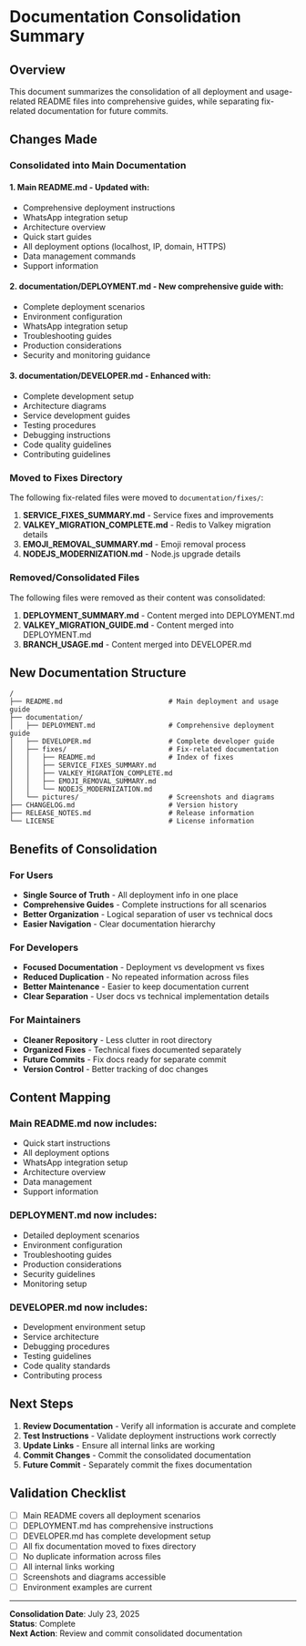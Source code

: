 # Documentation Consolidation Summary

## Overview

This document summarizes the consolidation of all deployment and usage-related README files into comprehensive guides, while separating fix-related documentation for future commits.

## Changes Made

###  **Consolidated into Main Documentation**

#### 1. **Main README.md** - Updated with:
- Comprehensive deployment instructions
- WhatsApp integration setup
- Architecture overview
- Quick start guides
- All deployment options (localhost, IP, domain, HTTPS)
- Data management commands
- Support information

#### 2. **documentation/DEPLOYMENT.md** - New comprehensive guide with:
- Complete deployment scenarios
- Environment configuration
- WhatsApp integration setup
- Troubleshooting guides
- Production considerations
- Security and monitoring guidance

#### 3. **documentation/DEVELOPER.md** - Enhanced with:
- Complete development setup
- Architecture diagrams
- Service development guides
- Testing procedures
- Debugging instructions
- Code quality guidelines
- Contributing guidelines

###  **Moved to Fixes Directory**

The following fix-related files were moved to `documentation/fixes/`:

1. **SERVICE_FIXES_SUMMARY.md** - Service fixes and improvements
2. **VALKEY_MIGRATION_COMPLETE.md** - Redis to Valkey migration details
3. **EMOJI_REMOVAL_SUMMARY.md** - Emoji removal process
4. **NODEJS_MODERNIZATION.md** - Node.js upgrade details

###  **Removed/Consolidated Files**

The following files were removed as their content was consolidated:

1. **DEPLOYMENT_SUMMARY.md** - Content merged into DEPLOYMENT.md
2. **VALKEY_MIGRATION_GUIDE.md** - Content merged into DEPLOYMENT.md
3. **BRANCH_USAGE.md** - Content merged into DEVELOPER.md

## New Documentation Structure

```
/
├── README.md                          # Main deployment and usage guide
├── documentation/
│   ├── DEPLOYMENT.md                  # Comprehensive deployment guide
│   ├── DEVELOPER.md                   # Complete developer guide
│   ├── fixes/                         # Fix-related documentation
│   │   ├── README.md                  # Index of fixes
│   │   ├── SERVICE_FIXES_SUMMARY.md
│   │   ├── VALKEY_MIGRATION_COMPLETE.md
│   │   ├── EMOJI_REMOVAL_SUMMARY.md
│   │   └── NODEJS_MODERNIZATION.md
│   └── pictures/                      # Screenshots and diagrams
├── CHANGELOG.md                       # Version history
├── RELEASE_NOTES.md                   # Release information
└── LICENSE                            # License information
```

## Benefits of Consolidation

### **For Users**
- **Single Source of Truth** - All deployment info in one place
- **Comprehensive Guides** - Complete instructions for all scenarios
- **Better Organization** - Logical separation of user vs technical docs
- **Easier Navigation** - Clear documentation hierarchy

### **For Developers**
- **Focused Documentation** - Deployment vs development vs fixes
- **Reduced Duplication** - No repeated information across files
- **Better Maintenance** - Easier to keep documentation current
- **Clear Separation** - User docs vs technical implementation details

### **For Maintainers**
- **Cleaner Repository** - Less clutter in root directory
- **Organized Fixes** - Technical fixes documented separately
- **Future Commits** - Fix docs ready for separate commit
- **Version Control** - Better tracking of doc changes

## Content Mapping

### **Main README.md** now includes:
- Quick start instructions
- All deployment options
- WhatsApp integration setup
- Architecture overview
- Data management
- Support information

### **DEPLOYMENT.md** now includes:
- Detailed deployment scenarios
- Environment configuration
- Troubleshooting guides
- Production considerations
- Security guidelines
- Monitoring setup

### **DEVELOPER.md** now includes:
- Development environment setup
- Service architecture
- Debugging procedures
- Testing guidelines
- Code quality standards
- Contributing process

## Next Steps

1. **Review Documentation** - Verify all information is accurate and complete
2. **Test Instructions** - Validate deployment instructions work correctly
3. **Update Links** - Ensure all internal links are working
4. **Commit Changes** - Commit the consolidated documentation
5. **Future Commit** - Separately commit the fixes documentation

## Validation Checklist

- [ ] Main README covers all deployment scenarios
- [ ] DEPLOYMENT.md has comprehensive instructions
- [ ] DEVELOPER.md has complete development setup
- [ ] All fix documentation moved to fixes directory
- [ ] No duplicate information across files
- [ ] All internal links working
- [ ] Screenshots and diagrams accessible
- [ ] Environment examples are current

---

**Consolidation Date**: July 23, 2025  
**Status**: Complete  
**Next Action**: Review and commit consolidated documentation
